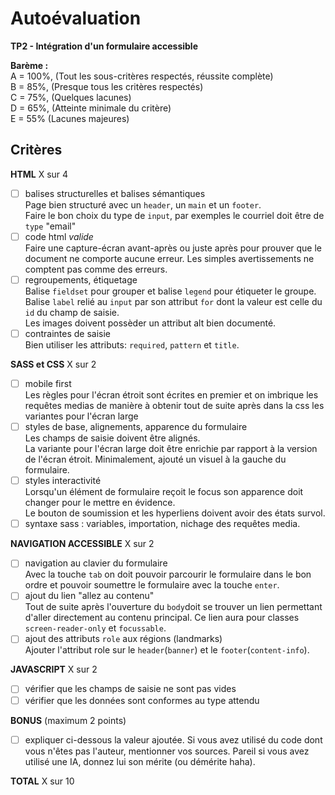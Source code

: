 # Autoévaluation
__TP2 - Intégration d'un formulaire accessible__

__Barème :__   
A = 100%, (Tout les sous-critères respectés, réussite complète)  
B = 85%, (Presque tous les critères respectés)  
C = 75%, (Quelques lacunes)  
D = 65%, (Atteinte minimale du critère)  
E = 55% (Lacunes majeures)  
 
## Critères
__HTML__ X sur 4
- [ ] balises structurelles et balises sémantiques   
Page bien structuré avec un `header`, un `main` et un `footer`.  
Faire le bon choix du type de `input`, par exemples le courriel doit être de `type` "email"  
- [ ] code html *valide*   
Faire une capture-écran avant-après ou juste après pour prouver que le document ne comporte aucune erreur.   Les simples avertissements ne comptent pas comme des erreurs.  
- [ ] regroupements, étiquetage   
Balise `fieldset` pour grouper et balise `legend` pour étiqueter le groupe.    
Balise `label` relié au `input` par son attribut `for` dont la valeur est celle du `id` du champ de saisie.  
Les images doivent possèder un attribut alt bien documenté.  
- [ ] contraintes de saisie   
Bien utiliser les attributs: `required`, `pattern` et `title`.   
  
__SASS et CSS__ X sur 2
- [ ] mobile first  
Les règles pour l'écran étroit sont écrites en premier et on imbrique les requêtes medias de manière à obtenir tout de suite après dans la css les variantes pour l'écran large   
- [ ] styles de base, alignements, apparence du formulaire  
Les champs de saisie doivent être alignés.  
La variante pour l'écran large doit être enrichie par rapport à la version de l'écran étroit. Minimalement, ajouté un visuel à la gauche du formulaire.  
- [ ] styles interactivité  
Lorsqu'un élément de formulaire reçoit le focus son apparence doit changer pour le mettre en évidence.  
Le bouton de soumission et les hyperliens doivent avoir des états survol.   
- [ ] syntaxe sass : variables, importation, nichage des requêtes media.  
   
__NAVIGATION ACCESSIBLE__ X sur 2    
- [ ] navigation au clavier du formulaire  
Avec la touche `tab` on doit pouvoir parcourir le formulaire dans le bon ordre et pouvoir soumettre le formulaire avec la touche `enter`.  
- [ ] ajout du lien "allez au contenu"   
Tout de suite après l'ouverture du `body`doit se trouver un lien permettant d'aller directement au contenu principal. Ce lien aura pour classes `screen-reader-only` et `focussable`.  
- [ ] ajout des attributs `role` aux régions (landmarks)   
Ajouter l'attribut role sur le `header`(`banner`) et le `footer`(`content-info`).

__JAVASCRIPT__ X sur 2 
- [ ] vérifier que les champs de saisie ne sont pas vides
- [ ] vérifier que les données sont conformes au type attendu 

__BONUS__ (maximum 2 points)  
- [ ] expliquer ci-dessous la valeur ajoutée.   Si vous avez utilisé du code dont vous n'êtes pas l'auteur, mentionner vos sources. Pareil si vous avez utilisé une IA, donnez lui son mérite (ou démérite haha).

__TOTAL__ 
X sur 10  
